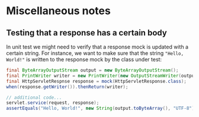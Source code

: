 # Miscellaneous notes


## Testing that a response has a certain body

In unit test we might need to verify that a response mock is updated with a certain string. For instance, we want to
make sure that the string `"Hello, World!"` is written to the response mock by the class under test:

```java
final ByteArrayOutputStream output = new ByteArrayOutputStream();
final PrintWriter writer = new PrintWriter(new OutputStreamWriter(output));
final HttpServletRespnse response = mock(HttpServletResponse.class);
when(response.getWriter()).thenReturn(writer);

// additional code...
servlet.service(request, response);
assertEquals("Hello, World!", new String(output.toByteArray(), "UTF-8"));
```